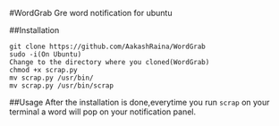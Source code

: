 #WordGrab
Gre word notification for ubuntu

##Installation
```
git clone https://github.com/AakashRaina/WordGrab
sudo -i(On Ubuntu)
Change to the directory where you cloned(WordGrab)
chmod +x scrap.py
mv scrap.py /usr/bin/
mv scrap.py /usr/bin/scrap
```
##Usage
After the installation is done,everytime you run `scrap` on your terminal a word will pop on your notification panel.
